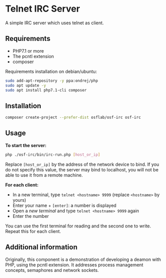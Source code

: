 # Telnet IRC Server

A simple IRC server which uses telnet as client. 

## Requirements

* PHP7.1 or more
* The pcntl extension
* composer

Requirements installation on debian/ubuntu:

```bash
sudo add-apt-repository -y ppa:ondrej/php
sudo apt update -y
sudo apt install php7.1-cli composer
```

## Installation


```bash
composer create-project --prefer-dist osflab/osf-irc osf-irc
```

## Usage

**To start the server:**

```bash
php ./osf-irc/bin/irc-run.php [host_or_ip]
```

Replace `[host_or_ip]` by the address of the network device to bind. If you do 
not specify this value, the server may bind to localhost, you will not be able 
to use it from a remote machine.

**For each client:**

* In a new terminal, type `telnet <hostname> 9999` (replace `<hostname>` by yours) 
* Enter your name + `[enter]`: a number is displayed
* Open a *new terminal* and type `telnet <hostname> 9999` again
* Enter the number

You can use the first terminal for reading and the second one to write. Repeat 
this for each client.

## Additional information

Originally, this component is a demonstration of developing a deamon with PHP, 
using the pcntl extension. It addresses process management concepts, semaphores 
and network sockets.
